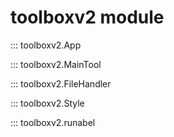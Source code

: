 # toolboxv2 module

::: toolboxv2.App

::: toolboxv2.MainTool

::: toolboxv2.FileHandler

::: toolboxv2.Style

::: toolboxv2.runabel
